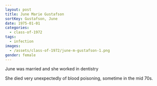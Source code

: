 ```yaml
---
layout: post
title: June Marie Gustafson
sortKey: Gustafson, June
date: 1975-01-01
categories:
  - class-of-1972
tags:
  - infection
images:
  - /assets/class-of-1972/june-m-gustafson-1.png
gender: female
---
```

June was married and she worked in dentistry

She died very unexpectedly of blood poisoning, sometime in the mid 70s.